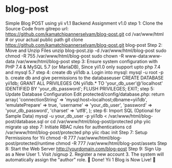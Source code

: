 # blog-post
Simple Blog POST using yii v1.1
Backend Assignment v1.0
step 1:  Clone the Source Code from gitrepo url: https://github.com/kamatchipannerselvam/blog-post.git
cd /var/www/html  # or your actual public path
git clone https://github.com/kamatchipannerselvam/blog-post.git blog-post
Step 2: Move and Unzip Files
unzip blog-post.zip -d /var/www/html/blog-post
sudo chmod -R 755 /var/www/html/blog-post
sudo chown -R www-data:www-data /var/www/html/blog-post
step 3: Ensure system configuration with PHP 7.4 & MySQL 5.7 (or MariaDB), Since yii1.0 only support upto php 7.4 and mysql 5.7
step 4: create db yii1db 
    a. Login into mysql: mysql -u root -p
    b. create db and give permissions to the databaseuser
        CREATE DATABASE yii1db;
        GRANT ALL PRIVILEGES ON yii1db.* TO 'your_db_user'@'localhost' IDENTIFIED BY 'your_db_password';
        FLUSH PRIVILEGES;
        EXIT;
step 5: Update Database Configuration 
    Edit protected/config/database.php:
    return array(
        'connectionString' => 'mysql:host=localhost;dbname=yii1db',
        'emulatePrepare' => true,
        'username' => 'your_db_user',
        'password' => 'your_db_password',
        'charset' => 'utf8',
    );
step 6: Import SQL (Optional for Sample Data)
    mysql -u your_db_user -p yii1db < /var/www/html/blog-post/database.sql
        or
    cd /var/www/html/blog-post/protected
    php yiic migrate up 
step 7: Initiate RBAC rules for authentications
     cd /var/www/html/blog-post/protected
     php yiic rbac init
Step 7: Setup Permissions for Yii 
    chmod -R 777 /var/www/html/blog-post/protected/runtime
    chmod -R 777 /var/www/html/blog-post/assets
Step 8: Start the Web Server
    http://yourdomain.com/blog-post
Step 9: Sign Up as a New User
    1. Visit /signup
    2. Register a new account
    3. The system will automatically assign the "author" role.
🎉 Done! Yii 1 Blog is Now Live! 🚀
